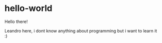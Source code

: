 # hello-world

Hello there!

Leandro here, i dont know anything about programming but i want to learn it :)
